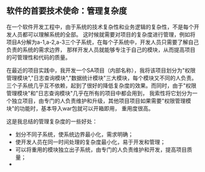 软件的首要技术使命：管理复杂度
------------------------------

  在一个软件开发工程中，由于系统的技术复杂性和业务逻辑的复杂性，不是每个开发人员都可以理解系统的全部。
这时候就需要对项目的复杂度进行管理，例如将项目A分解为a-1,a-2,a-3三个子系统，在每个子系统中，开发人员只需要了解自己负责的系统的需求边界，
那样开发人员就能够专注于自己的模块，从而提高项目的可管理性和代码的质量。

  在最近的项目实践中，我开发一个SA项目（内部名称），我将该项目划分为"权限管理模块","日志查询模块","数据统计模块"三大模块，每个模块又不同的人负责。
三个子系统几乎互不依赖，起到了很好的降低复杂度的效果。而同时，由于"权限管理模块"和"日志查询模块"几乎在所有的项目中都会用到，
我索性将它划分为一个独立项目，由专门的人负责维护和升级，其他项目项目如果需要"权限管理模块"的功能时，基本导入war包就可以开箱即用，
重用度很高。

  这是我总结的管理复杂度的一些好处：
  
  - 划分不同子系统，使系统边界最小化，需求明确；
  - 使开发人员在同一时间处理的复杂度最小化，易于开发和管理；
  - 可以将重用的模块独立出子系统，由专门的人负责维护和开发，提高项目质量；
  - 

